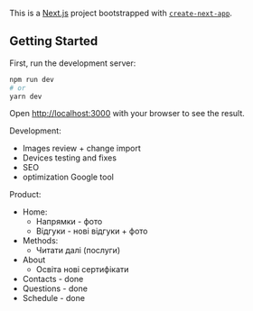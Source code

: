 This is a [Next.js](https://nextjs.org/) project bootstrapped with [`create-next-app`](https://github.com/vercel/next.js/tree/canary/packages/create-next-app).

## Getting Started

First, run the development server:

```bash
npm run dev
# or
yarn dev
```

Open [http://localhost:3000](http://localhost:3000) with your browser to see the result.

Development:
- Images review + change import
- Devices testing and fixes
- SEO
- optimization Google tool

Product:
- Home:
    - Напрямки - фото
    - Відгуки - нові відгуки + фото
- Methods:
    - Читати далі (послуги)
- About
    - Освіта нові сертифікати
- Contacts - done
- Questions - done
- Schedule - done
